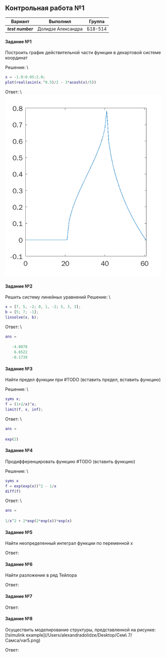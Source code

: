 ## Контрольная работа №1 ##


| Вариант | Выполнил | Группа |
| -------- | ------- | ----- |
| ***test number*** | Долидзе Александра | Б18-514 |

#### Задание №1 ####
Построить график действительной части функции в декартовой системе координат

Решение: \\
```matlab
x = -1.0:0.05:2.0;
plot(real(asin(x.^0.5)/2 - 3*acosh(x)/5))
```
Ответ: \\
![](grath_task51.PNG)



#### Задание №2 ####
Решить систему линейных уравнений
Решение: \\
```matlab
x = [7, 5, -2; 0, 1, -2; 5, 3, 3];
b = [5; 7; -1];
linsolve(x, b);
```

Ответ: \\
```matlab
ans =

   -4.0870
    6.6522
   -0.1739
```

#### Задание №3 ####
Найти предел функции при
#TODO (вставить предел, вставить функцию)

Решение: \\
```matlab
syms x;
f = (1+2/x)^x;
limit(f, x, inf);
```
Ответ: \\
```matlab
ans =

exp(2)
```

#### Задание №4 ####
Продифференцировать функцию
#TODO (вставить функцию)

Решение: \\
```matlab
syms x
f = exp(exp(x))^2 - 1/x
diff(f)
```
Ответ: \\
```matlab
ans =

1/x^2 + 2*exp(2*exp(x))*exp(x)
```

#### Задание №5 ####
Найти неопределенный интеграл функции по переменной x

Ответ:

#### Задание №6 ####
Найти разложение в ряд Тейлора

Ответ:

#### Задание №7 ####


Ответ:

#### Задание №8 ####
Осуществить моделирование структуры, представленной на рисунке:
[!simulink example](/Users/alexandradolidze/Desktop/Сем\ 7/Самса/var5.png)

Ответ:
